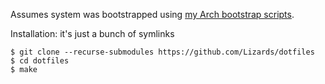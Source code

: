 Assumes system was bootstrapped using [my Arch bootstrap scripts](https://github.com/Lizards/arch-bootstrap).

Installation: it's just a bunch of symlinks

```
$ git clone --recurse-submodules https://github.com/Lizards/dotfiles 
$ cd dotfiles
$ make
```